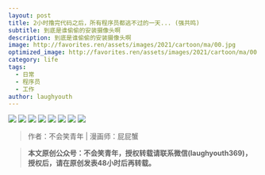 ```yaml
---
layout: post
title: 2小时撸完代码之后，所有程序员都逃不过的一天... (强共鸣)
subtitle: 到底是谁偷偷的安装摄像头啊
description: 到底是谁偷偷的安装摄像头啊
image: http://favorites.ren/assets/images/2021/cartoon/ma/00.jpg
optimized_image: http://favorites.ren/assets/images/2021/cartoon/ma/00.jpg
category: life
tags:
  - 日常
  - 程序员
  - 工作
author: laughyouth
---
```


![](http://favorites.ren/assets/images/2021/cartoon/ma/640.jpg)
![](http://favorites.ren/assets/images/2021/cartoon/ma/640-1.jpg)
![](http://favorites.ren/assets/images/2021/cartoon/ma/640-2.jpg)
![](http://favorites.ren/assets/images/2021/cartoon/ma/640-3.jpg)
![](http://favorites.ren/assets/images/2021/cartoon/ma/640-4.jpg)
![](http://favorites.ren/assets/images/2021/cartoon/ma/640-5.jpg)
![](http://favorites.ren/assets/images/2021/cartoon/ma/640-6.jpg)
![](http://favorites.ren/assets/images/2021/cartoon/ma/640-7.jpg)


>作者：不会笑青年 | 漫画师：屁屁蟹

>**本文原创公众号：不会笑青年，授权转载请联系微信(laughyouth369)，授权后，请在原创发表48小时后再转载。**

